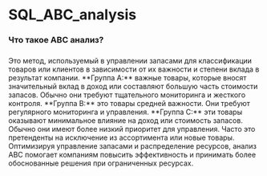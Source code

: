 # SQL_ABC_analysis

<h3 align="left">Что такое ABC анализ?</h3>

###

<p align="left">Это метод, используемый в управлении запасами для классификации товаров или клиентов в зависимости от их важности и степени вклада в результат компании.
**Группа A:** важные товары, которые вносят значительный вклад в доход или составляют большую часть стоимости запасов. Обычно они требуют тщательного мониторинга и жесткого контроля. 
**Группа B:** это товары средней важности. Они требуют регулярного мониторинга и управления.
**Группа C:** эти товары оказывают минимальное влияние на доход или стоимость запасов. Обычно они имеют более низкий приоритет для управления. Часто это претенденты на исключение из ассортимента или новые товары.
Оптимизируя управление запасами и распределение ресурсов, анализ ABC помогает компаниям повысить эффективность и принимать более обоснованные решения при ограниченных ресурсах. 

